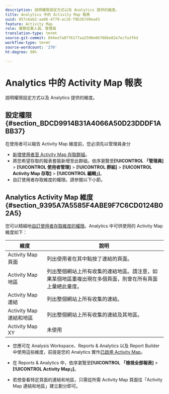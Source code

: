 ```yaml
---
description: 說明權限設定方式以及 Analytics 提供的維度。
title: Analytics 中的 Activity Map 報表
uuid: 057c6ab2-aa06-4779-ac16-f9b367d9ea43
feature: Activity Map
role: 業務從業人員、管理員
translation-type: tm+mt
source-git-commit: 894ee7a8f761f7aa2590e06708be82e7ecfa3f6d
workflow-type: tm+mt
source-wordcount: '270'
ht-degree: 98%

---
```



# Analytics 中的 Activity Map 報表

說明權限設定方式以及 Analytics 提供的維度。

## 設定權限 {#section_BDCD9914B31A4066A50D23DDDF1ABB37}

在使用者可以報告 Activity Map 維度前，您必須先以管理員身分

* [新增使用者至 Activity Map 存取群組](/help/analyze/activity-map/activitymap-getting-started/activitymap-getting-started-admins/activitymap-enable.md)。
* 將您希望存取的報表套裝新增至此群組。依序瀏覽至&#x200B;**[!UICONTROL 「管理員]** > **[!UICONTROL 使用者管理]** > **[!UICONTROL 群組]** > **[!UICONTROL Activity Map 存取]** > **[!UICONTROL 編輯」]**。
* 自訂使用者存取維度的權限。請參閱以下小節。

## Analytics Activity Map 維度 {#section_9395A7A5585F4ABE9F7C6CD0124B02A5}

您可以精細地[自訂使用者存取維度的權限](https://docs.adobe.com/content/help/zh-Hant/analytics/admin/user-product-management/customize-report-access/groups-dimensions.html)。Analytics 中可供使用的 Activity Map 維度如下：

| 維度 | 說明 |
|---|---|
| Activity Map 頁面 | 列出使用者在其中點按了連結的頁面。 |
| Activity Map 地區 | 列出整個網站上所有收集的連結地區。請注意，如果某個地區重複出現在多個頁面，則會在所有頁面上彙總此量度。 |
| Activity Map 連結 | 列出整個網站上所有收集的連結。 |
| Activity Map 連結和地區 | 列出整個網站上所有收集的連結及其地區。 |
| Activity Map XY | 未使用 |

* 您應可在 Analysis Workspace、Reports &amp; Analytics 以及 Report Builder 中使用這些維度，前提是您的 Analytics 實作[已啟用 Activity Map](/help/analyze/activity-map/activitymap-getting-started/activitymap-getting-started-admins/activitymap-enable.md)。
* 在 Reports &amp; Analytics 中，依序瀏覽至&#x200B;**[!UICONTROL 「檢視全部報表]** > **[!UICONTROL Activity Map」]**。

* 若想查看特定頁面的連結和地區，只需從所需 Activity Map 頁面往「Activity Map 連結和地區」建立劃分即可。

